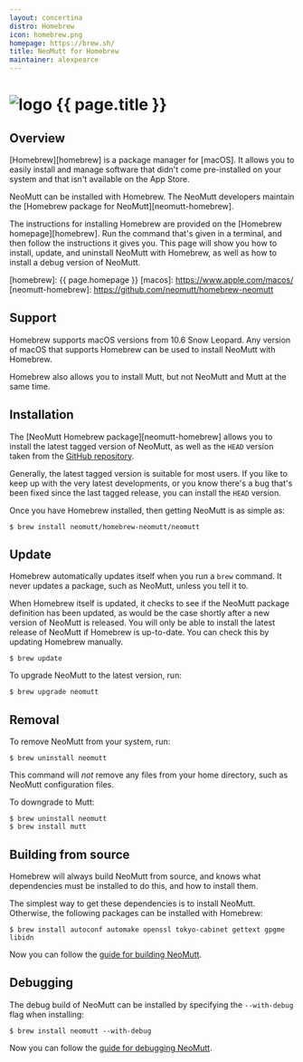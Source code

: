 ```yaml
---
layout: concertina
distro: Homebrew
icon: homebrew.png
homepage: https://brew.sh/
title: NeoMutt for Homebrew
maintainer: alexpearce
---
```


# ![logo](/images/distros/{{page.icon}}) {{ page.title }}

## Overview <a class="offset" id="overview"></a>

[Homebrew][homebrew] is a package manager for [macOS]. It allows you to easily
install and manage software that didn't come pre-installed on your system and
that isn't available on the App Store.

NeoMutt can be installed with Homebrew. The NeoMutt developers maintain the
[Homebrew package for NeoMutt][neomutt-homebrew].

The instructions for installing Homebrew are provided on the
[Homebrew homepage][homebrew]. Run the command that's given in a terminal, and
then follow the instructions it gives you. This page will show you how to
install, update, and uninstall NeoMutt with Homebrew, as well as how to install
a debug version of NeoMutt.

[homebrew]: {{ page.homepage }}
[macos]: https://www.apple.com/macos/
[neomutt-homebrew]: https://github.com/neomutt/homebrew-neomutt

## Support <a class="offset" id="support"></a>

Homebrew supports macOS versions from 10.6 Snow Leopard. Any version of macOS
that supports Homebrew can be used to install NeoMutt with Homebrew.

Homebrew also allows you to install Mutt, but not NeoMutt and Mutt at the same
time.

## Installation <a class="offset" id="install"></a>

The [NeoMutt Homebrew package][neomutt-homebrew] allows you to install the
latest tagged version of NeoMutt, as well as the `HEAD` version taken from the
[GitHub repository][neomutt-github].

Generally, the latest tagged version is suitable for most users. If you like to
keep up with the very latest developments, or you know there's a bug that's
been fixed since the last tagged release, you can install the `HEAD` version.

Once you have Homebrew installed, then getting NeoMutt is as simple as:

```shell
$ brew install neomutt/homebrew-neomutt/neomutt
```

[neomutt-github]: https://github.com/neomutt/neomutt

## Update <a class="offset" id="update"></a>

Homebrew automatically updates itself when you run a `brew` command. It never
updates a package, such as NeoMutt, unless you tell it to.

When Homebrew itself is updated, it checks to see if the NeoMutt package
definition has been updated, as would be the case shortly after a new version
of NeoMutt is released. You will only be able to install the latest release of
NeoMutt if Homebrew is up-to-date. You can check this by updating Homebrew
manually.

```shell
$ brew update
```

To upgrade NeoMutt to the latest version, run:

```shell
$ brew upgrade neomutt
```

## Removal <a class="offset" id="remove"></a>

To remove NeoMutt from your system, run:

```shell
$ brew uninstall neomutt
```

This command will _not_ remove any files from your home directory, such as
NeoMutt configuration files.

To downgrade to Mutt:

```shell
$ brew uninstall neomutt
$ brew install mutt
```

## Building from source <a class="offset" id="build"></a>

Homebrew will always build NeoMutt from source, and knows what dependencies
must be installed to do this, and how to install them.

The simplest way to get these dependencies is to install NeoMutt. Otherwise,
the following packages can be installed with Homebrew:

```shell
$ brew install autoconf automake openssl tokyo-cabinet gettext gpgme libidn
```

Now you can follow the [guide for building NeoMutt](/dev/build).

## Debugging <a class="offset" id="debug"></a>

The debug build of NeoMutt can be installed by specifying the `--with-debug`
flag when installing:

```shell
$ brew install neomutt --with-debug
```

Now you can follow the [guide for debugging NeoMutt](/dev/debug).

